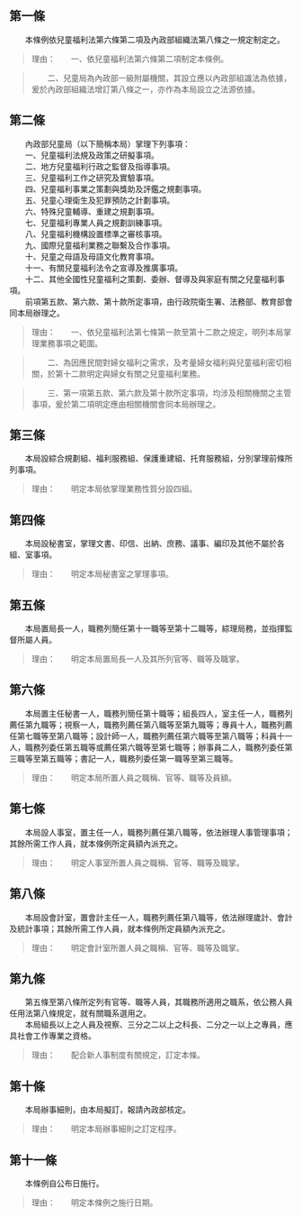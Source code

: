 第一條 
-------
　　本條例依兒童福利法第六條第二項及內政部組織法第八條之一規定制定之。  
> 理由：　　一、依兒童福利法第六條第二項制定本條例。

> 　　二、兒童局為內政部一級附屬機關，其設立應以內政部組識法為依據，爰於內政部組織法增訂第八條之一，亦作為本局設立之法源依據。



第二條 
-------
　　內政部兒童局（以下簡稱本局）掌理下列事項：  
　　一、兒童福利法規及政策之研擬事項。  
　　二、地方兒童福利行政之監督及指導事項。  
　　三、兒童福利工作之研究及實驗事項。  
　　四、兒童福利事業之策劃與獎助及評鑑之規劃事項。  
　　五、兒童心理衛生及犯罪預防之計劃事項。  
　　六、特殊兒童輔導、重建之規劃事項。  
　　七、兒童福利專業人員之規劃訓練事項。  
　　八、兒童福利機構設置標準之審核事項。  
　　九、國際兒童福利業務之聯繫及合作事項。  
　　十、兒童之母語及母語文化教育事項。  
　　十一、有關兒童福利法令之宣導及推廣事項。  
　　十二、其他全國性兒童福利之策劃、委辦、督導及與家庭有關之兒童福利事項。  
　　前項第五款、第六款、第十款所定事項，由行政院衛生署、法務部、教育部會同本局辦理之。  
> 理由：　　一、依兒童福利法第七條第一款至第十二款之規定，明列本局掌理業務事項之範圍。

> 　　二、為因應民間對婦女福利之需求，及考量婦女福利與兒童福利密切相關，於第十二款明定與婦女有關之兒童福利業務。

> 　　三、第一項第五款、第六款及第十款所定事項，均涉及相關機關之主管事項，爰於第二項明定應由相關機關會同本局辦理之。



第三條 
-------
　　本局設綜合規劃組、福利服務組、保護重建組、托育服務組，分別掌理前條所列事項。  
> 理由：　　明定本局依掌理業務性質分設四組。



第四條 
-------
　　本局設秘書室，掌理文書、印信、出納、庶務、議事、編印及其他不屬於各組、室事項。  
> 理由：　　明定本局秘書室之掌理事項。



第五條 
-------
　　本局置局長一人，職務列簡任第十一職等至第十二職等，綜理局務，並指揮監督所屬人員。  
> 理由：　　明定本局置局長一人及其所列官等、職等及職掌。



第六條 
-------
　　本局置主任秘書一人，職務列簡任第十職等；組長四人，室主任一人，職務列薦任第九職等；視察一人，職務列薦任第八職等至第九職等；專員十人，職務列薦任第七職等至第八職等；設計師一人，職務列薦任第六職等至第八職等；科員十一人，職務列委任第五職等或薦任第六職等至第七職等；辦事員二人，職務列委任第三職等至第五職等；書記一人，職務列委任第一職等至第三職等。  
> 理由：　　明定本局所置人員之職稱、官等、職等及員額。



第七條 
-------
　　本局設人事室，置主任一人，職務列薦任第八職等，依法辦理人事管理事項；其餘所需工作人員，就本條例所定員額內派充之。  
> 理由：　　明定人事室所置人員之職稱、官等、職等及職掌。



第八條 
-------
　　本局設會計室，置會計主任一人，職務列薦任第八職等，依法辦理歲計、會計及統計事項；其餘所需工作人員，就本條例所定員額內派充之。  
> 理由：　　明定會計室所置人員之職稱、官等、職等及職掌。



第九條 
-------
　　第五條至第八條所定列有官等、職等人員，其職務所適用之職系，依公務人員任用法第八條規定，就有關職系選用之。  
　　本局組長以上之人員及視察、三分之二以上之科長、二分之一以上之專員，應具社會工作專業之資格。  
> 理由：　　配合新人事制度有關規定，訂定本條。



第十條 
-------
　　本局辦事細則，由本局擬訂，報請內政部核定。  
> 理由：　　明定本局辦事細則之訂定程序。



第十一條 
---------
　　本條例自公布日施行。  
> 理由：　　明定本條例之施行日期。